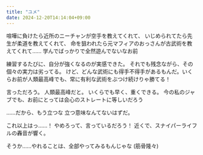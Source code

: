 ```yaml
---
title: "ユメ"
date: 2024-12-20T14:14:04+09:00
---
```

喧嘩に負けたら近所のニーチャンが空手を教えてくれて、
いじめられてたら先生が柔道を教えてくれて、
命を狙われたら元マフィアのおっさんが古武術を教えてくれて……
学んでばっかりで全然遊んでないなお前


練習するたびに、自分が強くなるのが実感できた。
それでも残念ながら、その個々の実力は劣ってる。
けど、どんな武術にも得手不得手があるもんだ。いくらお前が人類最高峰でも、常に有利な武術をぶつけ続けりゃ勝てる！

言っただろう。
人類最高峰だと。
いくらでも早く、重くできる。
今の私のジャブでも、お前にとっては会心のストレートに等しいだろう

……だから、もう立つな
立つ意味なんてないはずだ。

これ以上はっ……！
やめろって、言っているだろう！
近くで、スナイパーライフルの轟音が響く。

そうか……やれることは、全部やってみるもんじゃな
(筋骨隆々)
